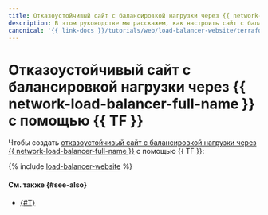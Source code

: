 ```yaml
---
title: Отказоустойчивый сайт с балансировкой нагрузки через {{ network-load-balancer-full-name }} с помощью {{ TF }}
description: В этом руководстве мы расскажем, как настроить сайт с балансировкой нагрузки через {{ network-load-balancer-name }} между двумя зонами доступности, защищенный от сбоев в одной зоне.
canonical: '{{ link-docs }}/tutorials/web/load-balancer-website/terraform'
---
```


# Отказоустойчивый сайт с балансировкой нагрузки через {{ network-load-balancer-full-name }} с помощью {{ TF }}


Чтобы создать [отказоустойчивый сайт с балансировкой нагрузки через {{ network-load-balancer-full-name }}](index.md) с помощью {{ TF }}:

{% include [load-balancer-website](../../../_tutorials/web/load-balancer-website-terraform.md) %}

#### См. также {#see-also}

* [{#T}](console.md)